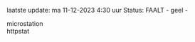 laatste update: 
ma 11-12-2023  4:30   uur 
Status: FAALT - geel - 
<div class="service R">microstation</div><div class="service G">httpstat</div>